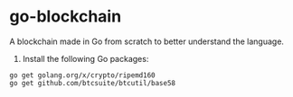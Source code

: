 # go-blockchain
A blockchain made in Go from scratch to better understand the language.

1. Install the following Go packages:

```
go get golang.org/x/crypto/ripemd160
go get github.com/btcsuite/btcutil/base58
```
